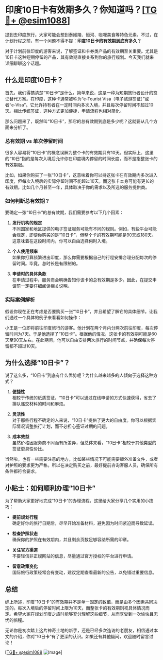 # 印度10日卡有效期多久？你知道吗？[[TG💪+ @esim1088](https://t.me/s/esim1088)]

提到去印度旅行，大家可能会想到泰姬陵、恒河、咖喱美食等特色元素。不过，在计划行程之前，有一个问题不得不提：**印度10日卡的有效期到底有多久？**

对于计划前往印度的游客来说，了解签证和卡券类产品的有效期至关重要。尤其是10日卡这种短期停留的产品，其有效期直接关系到你的旅行规划。今天我们就来详细聊聊这个话题。

## 什么是印度10日卡？

首先，我们得搞清楚“10日卡”是什么。简单来说，这是一种为短期旅行者设计的签证替代方案。在印度，这种卡通常被称为“e-Tourist Visa（电子旅游签证）”或者“e-Visa”。它允许持有者在一定时间内多次入境，并且每次停留时间不超过10天。相比传统签证，这种方式更加便捷，申请流程也相对简化。

那么问题来了，既然叫“10日卡”，那它的总有效期到底是多少呢？这就要从几个方面来分析了。

### 总有效期 vs 单次停留时间

很多人容易将“10日卡”的概念误解为整个卡的有效期只有10天。但实际上，这里的“10日”指的是每次入境后允许你在印度境内停留的时间长度，而不是指整张卡的有效期限。

比如，如果你购买了一张“10日卡”，这意味着你可以持这张卡在有效期内多次进入印度，但每次入境后的实际停留时间不能超过10天。而这张卡本身可能有更长的有效期，比如几个月甚至一年，具体取决于你的需求以及所选的服务提供商。

### 如何判断总有效期？

要确定一张“10日卡”的总有效期，我们需要参考以下几个因素：

1. **发行机构的规定**  
   不同国家和地区提供的电子签证服务可能有不同的规则。例如，有些平台可能会规定，即便你购买的是“10日卡”，但整个卡的有效期可能是90天或180天。这意味着在这段时间内，你可以自由选择何时入境。

2. **个人使用频率**  
   如果你打算频繁进出印度，那么你需要根据自己的行程安排合理分配每次的停留时间。毕竟，总时长是有限制的。

3. **申请时的具体条款**  
   在申请过程中，服务商会明确告知你该卡的总有效期是多少。因此，在提交申请前一定要仔细阅读相关说明。

### 实际案例解析

假设你现在正在考虑是否要购买一张“10日卡”，并且希望了解它的具体细节。让我们通过一个具体的例子来看看如何操作：

小王是一位即将前往印度旅行的游客。他计划在两个月内分两次前往印度，每次停留时间为7天。于是他选择了“10日卡”。根据他的情况，这张卡的有效期可能是60天至90天左右。在此期间，他可以自由安排两次旅行的时间节点，并确保每次停留都不超过10天。

## 为什么选择“10日卡”？

说了这么多，“10日卡”到底有什么优势呢？为什么越来越多的人倾向于选择这种方式？

1. **便捷性**  
   相较于传统的纸质签证，“10日卡”可以通过在线申请的方式快速获得，省去了排队递交材料的时间和麻烦。

2. **灵活性**  
   对于那些行程不确定的人来说，“10日卡”提供了更大的自由度。你可以根据实际情况调整旅行计划，而不必担心签证过期的问题。

3. **成本效益**  
   虽然价格因服务商不同而有所差异，但总体来看，“10日卡”相较于其他类型的签证更具性价比。

当然啦，也有一些需要注意的地方，比如某些情况下可能需要额外准备文件，或者对护照的要求更为严格。所以在决定购买之前，最好提前咨询客服人员，确保所有条件都符合要求。

## 小贴士：如何顺利办理“10日卡”

为了帮助大家更好地完成“10日卡”的办理流程，这里给大家分享几个实用的小技巧：

- **提前规划行程**  
  确定好你的旅行日期后，尽早开始准备材料，避免因为时间紧迫而导致延误。

- **检查护照状态**  
  确保你的护照在有效期内，并且剩余页数足够容纳所需的印章。

- **关注官方渠道**  
  不要轻信非正规网站的信息，尽量通过官方授权的平台进行申请。

- **留意政策变化**  
  国际旅行政策经常会有变动，建议定期查看最新的公告，以免错过重要信息。

## 总结

综上所述，印度“10日卡”的有效期并不是单一固定的数值，而是由多个因素共同决定的。每次入境后的停留时间上限为10天，而整张卡的有效期则视具体情况而定。希望大家在规划印度之旅时能够充分理解这些细节，从而享受到一次愉快且无忧的旅程。

无论你是初次踏上这片神奇土地的新手，还是已经多次造访的老朋友，相信通过本文的介绍，你对“10日卡”有了更深的认识。如果还有其他疑问，欢迎随时留言讨论！

[[TG💪+ @esim1088](https://t.me/s/esim1088) ![Image](https://i.postimg.cc/4NQfJmqS/Snipaste-2025-05-13-00-14-12.png)]